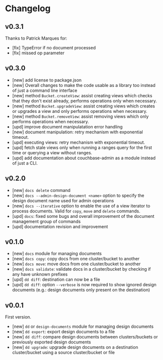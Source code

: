 # Changelog

## v0.3.1

Thanks to Patrick Marques for:

- [fix] TypeError if no document processed
- [fix] missed op parameter

## v0.3.0

- [new] add license to package.json
- [new] Overall changes to make the code usable as a library too instead of just
  a command line interface
- [new] method `Bucket.createView`: assist creating views which checks that they
  don't exist already, performs operations only when necessary.
- [new] method `Bucket.upgradeView`: assist creating views which creates or
  upgrades a view and only performs operations when necessary.
- [new] method `Bucket.removeView`: assist removing views which only performs
  operations when necessary.
- [upd] improve document manipulatation error handling
- [new] document manipulation: retry mechanism with exponential timeout.
- [upd] executing views: retry mechanism with exponential timeout.
- [upd] fetch stale views only when running a ranges query for the first time or
  querying a view without ranges.
- [upd] add documentation about couchbase-admin as a module instead of just a
  CLI.

## v0.2.0

- [new] `docs delete` command
- [new] `docs --admin-design-document <name>` option to specify the design
  document name used for admin operations
- [new] `docs --iterative` option to enable the use of a view iterator to
  process documents. Valid for `copy`, `move` and `delete` commands.
- [upd] `docs`: fixed some bugs and overall improvement of the document
  management group of commands
- [upd] documentation revision and improvement

## v0.1.0

- [new] `docs` module for managing documents
- [new] `docs copy`: copy docs from one cluster/bucket to another
- [new] `docs move`: move docs from one cluster/bucket to another
- [new] `docs validate`: validate docs in a cluster/bucket by checking if any
  have unknown prefixes
- [upd] `dd diff`: destination can now be a file
- [upd] `dd diff`: option `--verbose` is now required to show ignored design
  documents (e.g.: design documents only present on the destination)

## v0.0.1

First version.

- [new] `dd` or `design-documents` module for managing design documents
- [new] `dd export`: export design documents to a file
- [new] `dd diff`: compare design documents between clusters/buckets or
  previously exported design documents
- [new] `dd upgrade`: upgrade design documents on a destination cluster/bucket
  using a source cluster/bucket or file
